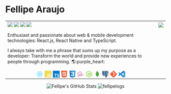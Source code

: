 <h1>Fellipe Araujo</h1>



<table>
  <tr>
  <td valign="top">
  <a href="https://instagram.com/_codemore" target="_blank"><img src="https://img.shields.io/badge/-Instagram-0F0F10?style=for-the-badge&logo=instagram&logoColor=3333FF" target="_blank"></a>
  <a href="https://www.linkedin.com/in/fellipearaujo" target="_blank"><img src="https://img.shields.io/badge/-LinkedIn-0F0F10?style=for-the-badge&logo=linkedin&logoColor=3333FF" target="_blank"></a>
  <a href="mailto:fellipe.eng.soft@gmail.com"><img src="https://img.shields.io/badge/-fellipe.eng.soft@gmail.com-0F0F10?style=for-the-badge&logo=gmail&logoColor=3333FF" target="_blank"></a>
  <a href="https://discords.com/bio/p/codemore"><img src="https://img.shields.io/badge/-Discord-0F0F10?style=for-the-badge&logo=discord&logoColor=3333FF" target="_blank"></a>

  <p>Enthusiast and passionate about web & mobile development technologies: React.js, React Native and TypeScript.</p>
  <p>I always take with me a phrase that sums up my purpose as a developer: Transform the world and provide new experiences to people through programming. 🌎:purple_heart:</p>
  
  <div align="center">
    <img align="center" alt="Fellipe-React" height="22" width="22" src="https://raw.githubusercontent.com/devicons/devicon/master/icons/react/react-original.svg">
    <img align="center" alt="Fellipe-Js" height="22" width="22" src="https://raw.githubusercontent.com/devicons/devicon/master/icons/javascript/javascript-plain.svg">
    <img align="center" alt="Fellipe-Ts" height="22" width="22" src="https://raw.githubusercontent.com/devicons/devicon/master/icons/typescript/typescript-plain.svg">
    <img align="center" alt="Fellipe-HTML" height="22" width="22" src="https://raw.githubusercontent.com/devicons/devicon/master/icons/html5/html5-original.svg">
    <img align="center" alt="Fellipe-CSS" height="22" width="22" src="https://raw.githubusercontent.com/devicons/devicon/master/icons/css3/css3-original.svg">
      <img align="center" alt="Fellipe-SASS" height="22" width="22" src="https://raw.githubusercontent.com/devicons/devicon/master/icons/sass/sass-original.svg">
    <img align="center" alt="Fellipe-NODEJS" height="22" width="22" src="https://raw.githubusercontent.com/devicons/devicon/master/icons/nodejs/nodejs-original.svg">
    <img align="center" alt="Fellipe-MONGODB" height="22" width="22" src="https://raw.githubusercontent.com/devicons/devicon/master/icons/mongodb/mongodb-original.svg">
    <img align="center" alt="Fellipe-POSTGRESQL" height="22" width="22" src="https://raw.githubusercontent.com/devicons/devicon/master/icons/postgresql/postgresql-original.svg">
    <img align="center" alt="Fellipe-GIT" height="22" width="22" src="https://raw.githubusercontent.com/devicons/devicon/master/icons/git/git-original.svg">
    <img align="center" alt="Fellipe-VSCODE" height="22" width="22" src="https://raw.githubusercontent.com/devicons/devicon/master/icons/vscode/vscode-original.svg">
</div>
  </td>
  <td valign="top">
    <img align="center" src="https://c.tenor.com/2uyENRmiUt0AAAAC/coding.gif"/>
  </td>
  </tr>
</table>


<div  align="center">
  <img width="51%" src="https://github-readme-stats.vercel.app/api?username=fellipe-araujo&hide=stars&show_icons=true&theme=transparent&bg_color=0F0F10&include_all_commits=true&border_color=3333FF&icon_color=3333FF&title_color=3333FF&text_color=FFFFFF&disable_animations=false&custom_title=GitHub-Stats&count_private=true" alt="Fellipe's GitHub Stats" title="Fellipe's GitHub Stats" />

<img width="45%" src="https://github-readme-streak-stats.herokuapp.com/?user=fellipe-araujo&background=0F0F10&border=3333FF&stroke=3333FF&ring=3333FF&currStreakLabel=3333FF&sideLabels=3333FF&sideNums=FFFFFF&currStreakNum=FFFFFF&dates=7D7D8C&fire=7D7D8C" alt="fellipelogs" />
</div>

<!--

<a href="https://github.com/fellipe-araujo/ignite-projects" target=_blank>
  <img width="47%" src="https://github-readme-stats.vercel.app/api/pin/?username=fellipe-araujo&repo=ignite-projects&theme=gotham&border_color=00B37E&show_owner=true" alt="Ignite Projects" title="Ignite Projects" />
</a>

-->


<!--
**fellipe-araujo/fellipe-araujo** is a ✨ _special_ ✨ repository because its `README.md` (this file) appears on your GitHub profile.

Here are some ideas to get you started:

- 🔭 I’m currently working on ...
- 🌱 I’m currently learning ...
- 👯 I’m looking to collaborate on ...
- 🤔 I’m looking for help with ...
- 💬 Ask me about ...
- 📫 How to reach me: ...
- 😄 Pronouns: ...
- ⚡ Fun fact: ...
-->
